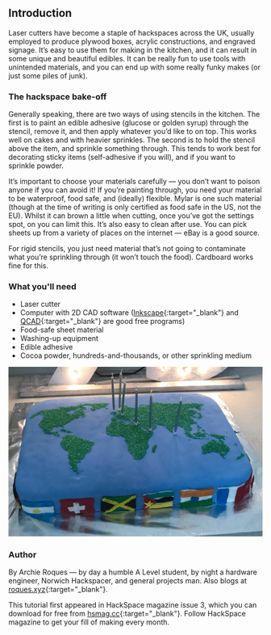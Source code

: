 ## Introduction

Laser cutters have become a staple of hackspaces across the UK, usually employed to produce plywood boxes, acrylic constructions, and engraved signage. It’s easy to use them for making in the kitchen, and it can result in some unique and beautiful edibles. It can be really fun to use tools with unintended materials, and you can end up with some really funky makes (or just some piles of junk).

### The hackspace bake-off

Generally speaking, there are two ways of using stencils in the kitchen. The first is to paint an edible adhesive (glucose or golden syrup) through the stencil, remove it, and then apply whatever you’d like to on top. This works well on cakes and with heavier sprinkles. The second is to hold the stencil above the item, and sprinkle something through. This tends to work best for decorating sticky items (self-adhesive if you will), and if you want to sprinkle powder. 

It’s important to choose your materials carefully — you don’t want to poison anyone if you can avoid it! If you’re painting through, you need your material to be waterproof, food safe, and (ideally) flexible. Mylar is one such material (though at the time of writing is only certified as food safe in the US, not the EU). Whilst it can brown a little when cutting, once you’ve got the settings spot, on you can limit this. It’s also easy to clean after use. You can pick sheets up from a variety of places on the internet — eBay is a good source. 

For rigid stencils, you just need material that’s not going to contaminate what you’re sprinkling through (it won’t touch the food). Cardboard works fine for this. 

### What you'll need

* Laser cutter
* Computer with 2D CAD software ([Inkscape](https://inkscape.org/en/){:target="_blank"} and [QCAD](https://qcad.org/en/){:target="_blank"} are good free programs)
* Food-safe sheet material 
* Washing-up equipment
* Edible adhesive
* Cocoa powder, hundreds-and-thousands, or other sprinkling medium

![This cake was made by painting watered-down glucose through a Mylar stencil onto roll out icing, and applying green sugar crystals](images/cake.JPG)

### Author
By Archie Roques — by day a humble A Level student, by night a hardware engineer, Norwich Hackspacer, and general projects man. Also blogs at [roques.xyz](roques.xyz){:target="_blank"}.

This tutorial first appeared in HackSpace magazine issue 3, which you can download for free from [hsmag.cc](https://hsmag.cc){:target="_blank"}. Follow HackSpace magazine to get your fill of making every month.
